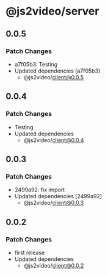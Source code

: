 # @js2video/server

## 0.0.5

### Patch Changes

- a7f05b3: Testing
- Updated dependencies [a7f05b3]
  - @js2video/client@0.0.5

## 0.0.4

### Patch Changes

- Testing
- Updated dependencies
  - @js2video/client@0.0.4

## 0.0.3

### Patch Changes

- 2499a92: fix import
- Updated dependencies [2499a92]
  - @js2video/client@0.0.3

## 0.0.2

### Patch Changes

- first release
- Updated dependencies
  - @js2video/client@0.0.2
